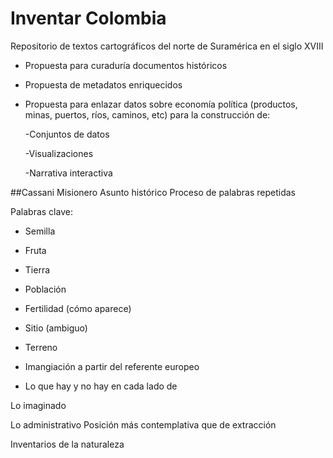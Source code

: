 # Inventar Colombia

Repositorio de textos cartográficos del norte de Suramérica en el siglo XVIII

- Propuesta para curaduría documentos históricos
- Propuesta de metadatos enriquecidos
- Propuesta para enlazar datos sobre economía política (productos, minas, puertos, ríos, caminos, etc) para la construcción de:  

    -Conjuntos de datos
    
    -Visualizaciones
    
    -Narrativa interactiva



##Cassani
Misionero
Asunto histórico
Proceso de palabras repetidas

Palabras clave:
- Semilla
- Fruta
- Tierra
- Población 
- Fertilidad (cómo aparece)
- Sitio (ambiguo)
- Terreno

- Imangiación a partir del referente europeo
- Lo que hay y no hay en cada lado de 

Lo imaginado

Lo administrativo
Posición más contemplativa que de extracción

Inventarios de la naturaleza
